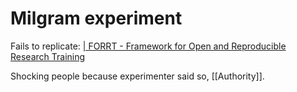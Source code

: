 # Milgram experiment
Fails to replicate: [| FORRT - Framework for Open and Reproducible Research Training](https://forrt.org/reversals/)

Shocking people because experimenter said so, [[Authority]].

<!-- {BearID:7F7D3887-3683-453D-B04B-7A57B28F8AB6-37104-0000052240924C3A} -->
